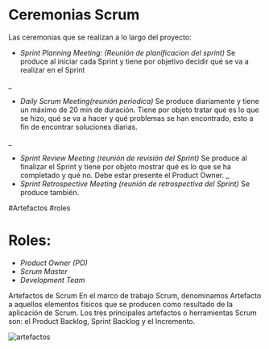 # Ceremonias Scrum

Las ceremonias que se realizan a lo largo del proyecto:

* *Sprint Planning Meeting: (Reunión de planificacion del sprint)*  Se produce al iniciar cada Sprint y tiene por objetivo decidir qué se va a realizar en el Sprint

_
* *Daily Scrum Meeting(reunión periodica)* Se produce diariamente y tiene un máximo de 20 min de duración. Tiene por objeto tratar qué es lo que se hizo, qué se va a hacer y qué problemas se han encontrado, esto a fin de encontrar soluciones diarias.

_
* *Sprint Review Meeting (reunión de revisión del Sprint)* Se produce al finalizar el Sprint y tiene por objeto mostrar qué es lo que se ha completado y qué no. Debe estar presente el Product Owner.
_
* *Sprint Retrospective Meeting (reunión de retrospectiva del Sprint)* Se produce también.


#Artefactos
#roles

# Roles:

* *Product Owner (PO)*
* *Scrum Master*
* *Development Team*

Artefactos de Scrum
En el marco de trabajo Scrum, denominamos Artefacto a aquellos elementos físicos que se producen como resultado de la aplicación de Scrum. Los tres principales artefactos o herramientas Scrum son: el Product Backlog, Sprint Backlog y el Incremento.

![artefactos](https://user-images.githubusercontent.com/104795749/173839939-46238f7b-021e-4eb6-b59b-45c96581c63c.jpg)
